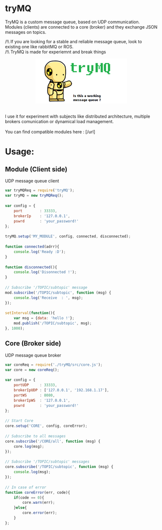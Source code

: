 # tryMQ

TryMQ is a custom message queue, based on UDP communication.<br>
Modules (clients) are connected to a core (broker) and they exchange JSON messages on topics.

/!\ If you are looking for a stable and reliable message queue, look to existing one like rabbitMQ or ROS.<br>
/!\ TryMQ is made for experiemnt and break things
<p align="center">
	<img src="https://raw.githubusercontent.com/dtanguy/tryMQ/master/img/crash_logo2.png" width="60%">
</p>

<br>
I use it for experiment with subjects like distributed architecture, multiple brokers comunication or dynamical load management.
<br>
<br>
You can find compatible modules here : [/url]


# Usage:

## Module (Client side)

UDP message queue client 

```js
var tryMQReq = require('tryMQ');
var tryMQ = new tryMQReq();

var config = {
	port 		: 33333,
	brokerIp 	: '127.0.0.1',
	pswrd 		: 'your_password!'
};

tryMQ.setup('MY_MODULE', config, connected, disconnected);

function connected(adrr){
	console.log('Ready :D');
}

function disconnected(){
	console.log('Disonnected !');
}

// Subscribe '/TOPIC/subtopic' message
mod.subscribe('/TOPIC/subtopic', function (msg) {
	console.log('Receive  : ', msg);
});

setInterval(function(){
	var msg = {data: 'hello !'};
	mod.publish('/TOPIC/subtopic', msg);
}, 1000);
```

## Core (Broker side)

UDP message queue broker

```js
var coreReq = require('./tryMQ/src/core.js');
var core = new coreReq();

var config = {
	portUDP 	: 33333,
	brokerIpUDP : ['127.0.0.1', '192.168.1.17'],
	portWS 		: 8080,
	brokerIpWS 	: '127.0.0.1',
	pswrd 		: 'your_password!'
};

// Start Core
core.setup('CORE', config, coreError);

// Subscribe to all messages
core.subscribe('/CORE/all', function (msg) {
	core.log(msg);
});

// Subscribe '/TOPIC/subtopic' messages
core.subscribe('/TOPIC/subtopic', function (msg) {
	console.log(msg);
});

// In case of error
function coreError(err, code){
	if(code == 0){
		core.warn(err);
	}else{
		core.error(err);
	}
};
```

